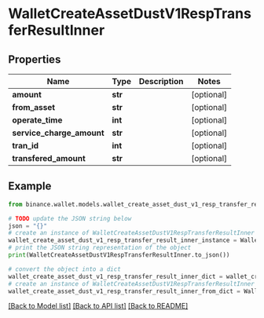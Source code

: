 # WalletCreateAssetDustV1RespTransferResultInner


## Properties

Name | Type | Description | Notes
------------ | ------------- | ------------- | -------------
**amount** | **str** |  | [optional] 
**from_asset** | **str** |  | [optional] 
**operate_time** | **int** |  | [optional] 
**service_charge_amount** | **str** |  | [optional] 
**tran_id** | **int** |  | [optional] 
**transfered_amount** | **str** |  | [optional] 

## Example

```python
from binance.wallet.models.wallet_create_asset_dust_v1_resp_transfer_result_inner import WalletCreateAssetDustV1RespTransferResultInner

# TODO update the JSON string below
json = "{}"
# create an instance of WalletCreateAssetDustV1RespTransferResultInner from a JSON string
wallet_create_asset_dust_v1_resp_transfer_result_inner_instance = WalletCreateAssetDustV1RespTransferResultInner.from_json(json)
# print the JSON string representation of the object
print(WalletCreateAssetDustV1RespTransferResultInner.to_json())

# convert the object into a dict
wallet_create_asset_dust_v1_resp_transfer_result_inner_dict = wallet_create_asset_dust_v1_resp_transfer_result_inner_instance.to_dict()
# create an instance of WalletCreateAssetDustV1RespTransferResultInner from a dict
wallet_create_asset_dust_v1_resp_transfer_result_inner_from_dict = WalletCreateAssetDustV1RespTransferResultInner.from_dict(wallet_create_asset_dust_v1_resp_transfer_result_inner_dict)
```
[[Back to Model list]](../README.md#documentation-for-models) [[Back to API list]](../README.md#documentation-for-api-endpoints) [[Back to README]](../README.md)



